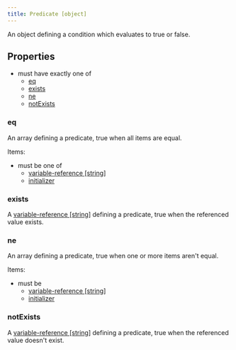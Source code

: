 ```yaml
---
title: Predicate [object]
---
```


An object defining a condition which evaluates to true or false.

## Properties
- must have exactly one of
  - [eq](#eq)
  - [exists](#exists)
  - [ne](#ne)
  - [notExists](#notexists)

### eq
An array defining a predicate, true when all items are equal.

Items:
- must be one of
  - [variable-reference [string]](../variable-reference.md)
  - [initializer](../initializer.md)

### exists
A [variable-reference [string]](../variable-reference.md) defining a predicate, true when the referenced value exists.

### ne
An array defining a predicate, true when one or more items aren't equal.

Items:
- must be
  - [variable-reference [string]](../variable-reference.md)
  - [initializer](../initializer.md)

### notExists
A [variable-reference [string]](../variable-reference.md) defining a predicate, true when the referenced value doesn't exist.